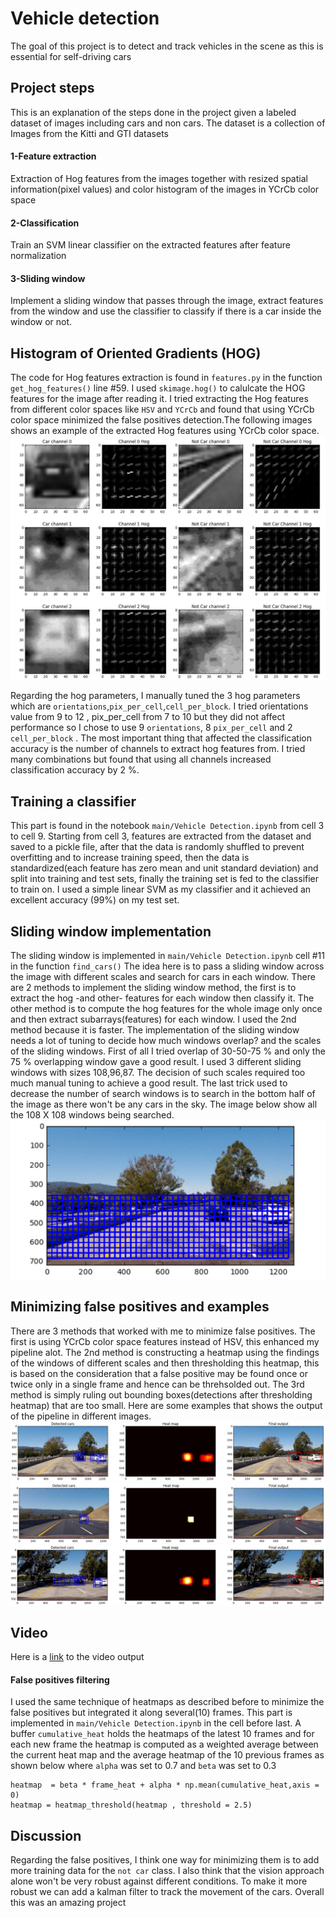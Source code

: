 # Vehicle detection
The goal of this project is to detect and track vehicles in the scene as this is essential for self-driving cars

## Project steps
This is an explanation of the steps done in the project given a labeled dataset of images including cars and non cars. The dataset is a collection of Images from the Kitti and GTI datasets

#### 1-Feature extraction
Extraction of Hog features from the images together with resized spatial information(pixel values) and color histogram of the images in YCrCb color space

#### 2-Classification
Train an SVM linear classifier on the extracted features after feature normalization

#### 3-Sliding window
Implement a sliding window that passes through the image, extract features from the window and use the classifier to classify if there is a car inside the window or not.


## Histogram of Oriented Gradients (HOG)
The code for Hog features extraction is found in `features.py` in the function `get_hog_features()` line #59.
I used `skimage.hog()` to calulcate the HOG features for the image after reading it.
I tried extracting the Hog features from different color spaces like `HSV` and `YCrCb` and found that using YCrCb color space minimized the false positives detection.The following images shows an example of the extracted Hog features using YCrCb color space.
![ScreenShot](./output_images/Hog.jpg)

Regarding the hog parameters, I manually tuned the 3 hog parameters which are `orientations`,`pix_per_cell`,`cell_per_block`. I tried orientations value from 9 to 12 , pix_per_cell from 7 to 10 but they did not affect performance so I chose to use 9 `orientations`, 8 `pix_per_cell` and 2 `cell_per_block` . The most important thing that affected the classification accuracy is the number of channels to extract hog features from. I tried many combinations but found that using all channels increased classification accuracy by 2 %.

## Training a classifier
This part is found in the notebook `main/Vehicle Detection.ipynb` from cell 3 to cell 9. Starting from cell 3, features are extracted from the dataset and saved to a pickle file, after that the data is randomly shuffled to prevent overfitting and to increase training speed, then the data is standardized(each feature has zero mean and unit standard deviation) and split into training and test sets, finally the training set is fed to the classifier to train on. I used a simple linear SVM as my classifier and it achieved an excellent accuracy (99%) on my test set.

## Sliding window implementation
The sliding window is implemented in `main/Vehicle Detection.ipynb` cell #11 in the function `find_cars()`
The idea here is to pass a sliding window across the image with different scales and search for cars in each window.
There are 2 methods to implement the sliding window method, the first is to extract the hog -and other- features for each window then classify it. The other method is to compute the hog features for the whole image only once and then extract subarrays(features) for each window.
I used the 2nd method because it is faster. The implementation of the sliding window needs a lot of tuning to decide how much windows overlap? and the scales of the sliding windows. First of all I tried overlap of 30-50-75 % and only the 75 % overlapping window gave a good result. I used 3 different sliding windows with sizes 108,96,87. The decision of such scales required too much manual tuning to achieve a good result. The last trick used to decrease the number of search windows is to search in the bottom half of the image as there won't be any cars in the sky. The image below show all the 108 X 108 windows being searched.
![ScreenShot](output_images/windows.jpg)

## Minimizing false positives and examples
There are 3 methods that worked with me to minimize false positives. The first is using YCrCb color space features instead of HSV, this enhanced my pipeline alot. The 2nd method is constructing a heatmap using the findings of the windows of different scales and then thresholding this heatmap, this is based on the consideration that a false positive may be found once or twice only in a single frame and hence can be threhsolded out. The 3rd method is simply ruling out bounding boxes(detections after thresholding heatmap) that are too small. Here are some examples that shows the output of the pipeline in different images.
![ScreenShot](output_images/example1.jpg)
![ScreenShot](output_images/example2.jpg)
![ScreenShot](output_images/example3.jpg)

## Video
Here is a [link](https://youtu.be/R0ns2lJjJiY) to the video output

#### False positives filtering
I used the same technique of heatmaps as described before to minimize the false positives but integrated it along several(10) frames.
This part is implemented in `main/Vehicle Detection.ipynb` in the cell before last. A buffer `cumulative_heat` holds the heatmaps of the latest 10 frames and for each new frame the heatmap is computed as a weighted average between the current heat map and the average heatmap of the 10 previous frames as shown below where `alpha` was set to 0.7 and `beta` was set to 0.3
```
heatmap  = beta * frame_heat + alpha * np.mean(cumulative_heat,axis = 0)
heatmap = heatmap_threshold(heatmap , threshold = 2.5)
```

## Discussion
Regarding the false positives, I think one way for minimizing them is to add more training data for the `not car` class.
I also think that the vision approach alone won't be very robust against different conditions. To make it more robust we can add a kalman filter to track the movement of the cars.
Overall this was an amazing project
